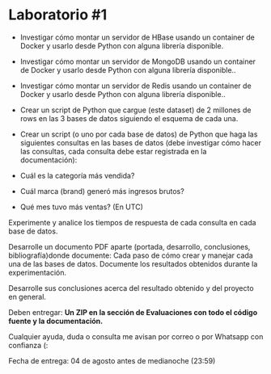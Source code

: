 # Laboratorio #1
- Investigar cómo montar un servidor de HBase usando un container de Docker y usarlo desde Python con alguna librería disponible.


- Investigar cómo montar un servidor de MongoDB usando un container de Docker y usarlo desde Python con alguna librería disponible..


- Investigar cómo montar un servidor de Redis usando un container de Docker y usarlo desde Python con alguna librería disponible..


- Crear un script de Python que cargue (este dataset) de 2 millones de rows en las 3 bases de datos siguiendo el esquema de cada una.


- Crear un script (o uno por cada base de datos) de Python que haga las siguientes consultas en las bases de datos (debe investigar cómo hacer las consultas, cada consulta debe estar registrada en la documentación):

 - Cuál es la categoría más vendida?

 - Cuál marca (brand) generó más ingresos brutos?

 - Qué mes tuvo más ventas? (En UTC)

Experimente y analice los tiempos de respuesta de cada consulta en cada base de datos.

Desarrolle un documento PDF aparte (portada, desarrollo, conclusiones, bibliografía)donde documente:
Cada paso de cómo crear y manejar cada una de las bases de datos.
Documente los resultados obtenidos durante la experimentación.

Desarrolle sus conclusiones acerca del resultado obtenido y del proyecto en general.

Deben entregar:
**Un ZIP en la sección de Evaluaciones con todo el código fuente y la documentación.**

Cualquier ayuda, duda o consulta me avisan por correo o por Whatsapp con confianza (:


Fecha de entrega: 04 de agosto antes de medianoche (23:59)